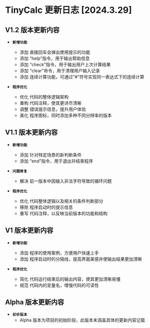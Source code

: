 # TinyCalc 更新日志 [2024.3.29]
## V1.2 版本更新内容
- **`新增功能`**
    - 添加 直接回车会弹出使用提示的功能
    - 添加 “help”指令，用于输出帮助信息
    - 添加 “check”指令，用于输出用户上次计算结果
    - 添加 “clear”命令，用于清理用户输入记录
    - 添加 连续计算功能，可通过“#”符号实现同一表达式下的连续计算

- **`程序优化`**
    - 优化 代码的整体逻辑架构
    - 重构 代码注释，使其更详尽清晰
    - 调整 错误提示信息，提升用户体验
    - 美化 程序图标，同时添加多种不同分辨率的版本

## V1.1 版本更新内容
- **`新增功能`**
    - 添加 针对特定场景的新判断条件
    - 添加 “end”指令，用于退出并结束程序

- **`问题修复`**
    - 解决 前一版本中因输入非法字符导致的循环问题

- **`程序优化`**
    - 优化 代码整体逻辑以及相关的条件判断部分
    - 移除 程序启动时的提示信息
    - 重写 代码注释，以反映当前版本的功能和结构

## V1 版本更新内容
- **`新增功能`**
    - 添加 程序的使用案例，方便用户快速上手
    - 添加 程序启动时的分隔线，提高界面美感并使输出结果更加清晰

- **`程序优化`**
    - 简化 代码运行结束后的输出内容，使其更加清晰易懂
    - 规范 代码内的变量名，增强代码的可读性

## Alpha 版本更新内容
- **`初步版本`**
    - Alpha 版本为项目的初始阶段，此版本未涵盖具体的更新内容记载